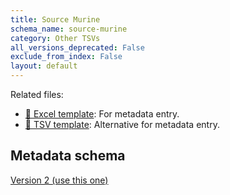 ```yaml
---
title: Source Murine
schema_name: source-murine
category: Other TSVs
all_versions_deprecated: False
exclude_from_index: False
layout: default
---
```


Related files:

- [📝 Excel template](https://github.com/hubmapconsortium/dataset-metadata-spreadsheet/raw/main/source-murine/latest/source-murine.xlsx): For metadata entry.
- [📝 TSV template](https://github.com/hubmapconsortium/dataset-metadata-spreadsheet/raw/main/source-murine/latest/source-murine.tsv): Alternative for metadata entry.


## Metadata schema

[Version 2 (use this one)](https://openview.metadatacenter.org/templates/https:%2F%2Frepo.metadatacenter.org%2Ftemplates%2F44662059-aa73-4756-a4a7-990489ca2f43)